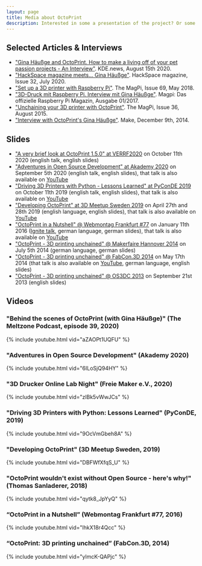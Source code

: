 ```yaml
---
layout: page
title: Media about OctoPrint
description: Interested in some a presentation of the project? Or some articles or interviews? Here you can find some media about OctoPrint.
---
```


## Selected Articles & Interviews

  * ["Gina Häußge and OctoPrint. How to make a living off of your pet passion projects - An Interview"](https://dot.kde.org/2020/08/15/gina-h%C3%A4u%C3%9Fge-and-octoprint). KDE.news, August 15th 2020.
  * ["HackSpace magazine meets... Gina Häußge"](https://hackspace.raspberrypi.org/issues/32). HackSpace magazine, Issue 32, July 2020.
  * ["Set up a 3D printer with Raspberry Pi"](https://magpi.raspberrypi.org/issues/69). The MagPi, Issue 69, May 2018.
  * ["3D-Druck mit Raspberry Pi. Interview mit Gina Häußge"](http://www.chip.de/downloads/MagPi-Sonderheft-01_17-Vollversion_119062677.html). Magpi: Das offizielle Raspberry Pi Magazin, Ausgabe 01/2017.
  * ["Unchaining your 3D printer with OctoPrint"](https://magpi.raspberrypi.org/issues/36). The MagPi, Issue 36, August 2015.
  * ["Interview with OctoPrint's Gina Häußge"](https://makezine.com/2014/12/09/interview-with-octoprints-gina-hausge/). Make, December 9th, 2014.

## Slides

* ["A very brief look at OctoPrint 1.5.0" at VERRF2020](../slides/verrf2020.pdf) on October 11th 2020 (english talk, english slides)
* ["Adventures in Open Source Development" at Akademy 2020](../slides/akademy2020.pdf) on September 5th 2020 (english talk, english slides), that talk is also available on [YouTube](https://www.youtube.com/watch?v=6ILoSjQ94HY)
* ["Driving 3D Printers with Python - Lessons Learned" at PyConDE 2019](../slides/3dms19/) on October 11th 2019 (english talk, english slides), that talk is also available on [YouTube](https://www.youtube.com/watch?v=zlBk5vWwJCs)
* ["Developing OctoPrint" at 3D Meetup Sweden 2019](../slides/3dms19/) on April 27th and 28th 2019 (english language, english slides), that talk is also available on [YouTube](https://www.youtube.com/watch?v=DBFWfXfqS_U)
* ["OctoPrint in a Nutshell" @ Webmontag Frankfurt #77](../slides/wmfra77.pdf) on January 11th 2016 ([Ignite talk](https://en.wikipedia.org/wiki/Ignite_(event)), german language, german slides), that talk is also available on [YouTube](https://www.youtube.com/watch?v=lhkX18r4Qcc)
* ["OctoPrint - 3D printing unchained" @ Makerfaire Hannover 2014](../slides/makerfairehannover14/) on July 5th 2014 (german language, german slides)
* ["OctoPrint - 3D printing unchained" @ FabCon.3D 2014](../slides/fabcon14/) on May 17th 2014 (that talk is also available on [YouTube](https://www.youtube.com/watch?v=ylmcK-QAPjc), german language, english slides)
* ["OctoPrint - 3D printing unchained" @ OS3DC 2013](../slides/os3dc/) on September 21st 2013 (english slides)

## Videos

### "Behind the scenes of OctoPrint (with Gina Häußge)" (The Meltzone Podcast, episode 39, 2020)

{% include youtube.html vid="aZAOPt1UQFU" %}

### "Adventures in Open Source Development" (Akademy 2020)

{% include youtube.html vid="6ILoSjQ94HY" %}

### "3D Drucker Online Lab Night" (Freie Maker e.V., 2020)

{% include youtube.html vid="zlBk5vWwJCs" %}

### "Driving 3D Printers with Python: Lessons Learned" (PyConDE, 2019)

{% include youtube.html vid="9OcVmGbeh8A" %}

### "Developing OctoPrint" (3D Meetup Sweden, 2019)

{% include youtube.html vid="DBFWfXfqS_U" %}

### "OctoPrint wouldn't exist without Open Source - here's why!" (Thomas Sanladerer, 2018)

{% include youtube.html vid="qytk8_JpYyQ" %}

### “OctoPrint in a Nutshell” (Webmontag Frankfurt #77, 2016)

{% include youtube.html vid="lhkX18r4Qcc" %}

### “OctoPrint: 3D printing unchained” (FabCon.3D, 2014)

{% include youtube.html vid="ylmcK-QAPjc" %}
